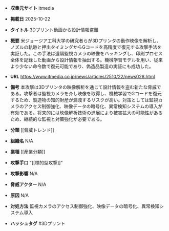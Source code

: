 - **収集元サイト**
itmedia

- **掲載日**
2025-10-22

- **タイトル**
3Dプリント動画から設計情報盗難

- **概要**
米ジョージア工科大学の研究者らが3Dプリンタの動作映像を解析し、ノズルの軌跡と押出タイミングからGコードを高精度で復元する攻撃手法を実証した。この手法は遠隔監視カメラの映像をハッキングし、印刷プロセス全体を記録した動画から設計情報を抽出する。機械学習モデルを用い、従来より少ない命令数で復元可能であり、偽造品製造の実証にも成功した。

- **URL**
https://www.itmedia.co.jp/news/articles/2510/22/news028.html

- **備考**
本攻撃は3Dプリンタの映像解析を通じて設計情報を盗む新たな脅威である。攻撃者は監視カメラを介し映像を取得し、機械学習でGコードを復元するため、製造物の知的財産が漏洩するリスクが高い。対策としては監視カメラのアクセス制御強化、映像データの暗号化、異常検知システムの導入が有効である。将来的には映像解析技術の進展により被害拡大の可能性があるため、継続的な監視と対策強化が必要である。

- **分類**
[[脅威トレンド]]

- **組織名**
N/A

- **業種**
[[産業分類]]

- **攻撃手口**
"[[標的型攻撃]]"

- **攻撃影響**
N/A

- **脅威アクター**
N/A

- **原因**
N/A

- **対処方法**
監視カメラのアクセス制御強化、映像データの暗号化、異常検知システム導入

- **ハッシュタグ**
#3Dプリント
